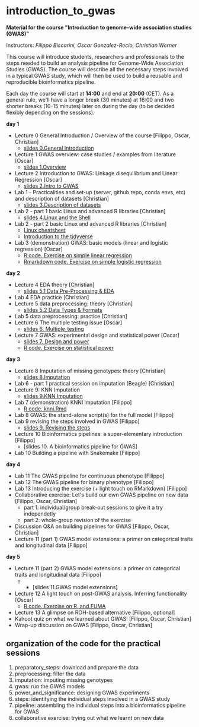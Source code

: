 # introduction_to_gwas

**Material for the course "Introduction to genome-wide association studies (GWAS)"**

Instructors: *Filippo Biscarini, Oscar Gonzalez-Recio, Christian Werner*

This course will introduce students, researchers and professionals to the steps needed to build an analysis pipeline for Genome-Wide Association Studies (GWAS). The course will describe all the necessary steps involved in a typical GWAS study, which will then be used to build a reusable and reproducible bioinformatics pipeline.

Each day the course will start at **14:00** and end at **20:00** (CET).
As a general rule, we'll have a longer break (30 minutes) at 16:00 and two shorter breaks (10-15 minutes) later on during the day (to be decided flexibly depending on the sessions). 

<!-- timetable: [here](https://docs.google.com/spreadsheets/d/1Cy8vBD6I_no8UPzYPU9bz7ASWyI3bc4Y9vcdr5S1TBw/edit#gid=0) -->

**day 1**

- Lecture 0	General Introduction / Overview of the course [Filippo, Oscar, Christian]
    - [slides 0.General Introduction](slides/1.General_Introduction.pdf)
- Lecture 1	GWAS overview: case studies / examples from literature [Oscar]
    - [slides 1.Overview](slides/Lecture1.pdf)
- Lecture 2	Introduction to GWAS: Linkage disequilibrium and Linear Regression [Oscar]
    - [slides 2.Intro to GWAS](slides/Lecture2.pdf)
- Lab 1 - Practicalities and set-up (server, github repo, conda envs, etc) and description of datasets [Christian]
    - [slides 3.Description of datasets](slides/Description_of_datasets.pdf)
- Lab 2 - part 1 basic Linux and advanced R libraries [Christian]
    - [slides 4.Linux and the Shell](slides/4.Linux_and_the_Shell.pdf)
- Lab 2 - part 2 basic Linux and advanced R libraries [Christian]
    - [Linux cheatsheet](slides/Linux_cheatsheet.pdf)
    - [Introduction to the tidyverse](slides/Tidyverse_Intro.html)
- Lab 3 (demonstration) GWAS: basic models (linear and logistic regression) [Oscar]
    - [R code. Exercise on simple linear regression](basic_model/1.Basis_of_linear_regression.R) 
    - [Rmarkdown code. Exercise on simple logistic regression](basic_model/2.exercise.Basis_of_logistic_regression.Rmd)


**day 2**

- Lecture 4 EDA theory [Christian]
    - [slides 5.1 Data Pre-Processing & EDA](slides/Data_Pre-Processing_&_EDA.pdf)
- Lab 4 EDA practice [Christian]
- Lecture 5 data preprocessing: theory [Christian]
    - [slides 5.2 Data Types & Formats](slides/Data_Types_&_Formats.pdf)
- Lab 5 data preprocessing: practice [Christian]
- Lecture 6 The multiple testing issue [Oscar]
    - [slides 6. Multiple_testing](slides/Lecture6.pdf)
- Lecture 7 GWAS: experimental design and statistical power [Oscar]
    - [slides 7. Design and power](slides/Lecture7.pdf)
    - [R code. Exercise on statistical power](5.power_and_significance/StatisticalPower_exercise.R)


**day 3**

- Lecture 8	Imputation of missing genotypes: theory [Christian]
    - [slides 8.Imputation](slides/Imputation.pdf)
- Lab 6 - part 1 practical session on imputation (Beagle) [Christian]
- Lecture 9: KNN Imputation 
    - [slides 9.KNN Imputation](slides/8.KNN_imputation.pdf)
- Lab 7 (demonstration) KNNI imputation [Filippo]
    - [R code. knni.Rmd](3.imputation/knni.Rmd)
- Lab 8 GWAS: the stand-alone script(s) for the full model [Filippo]
- Lab 9 revising the steps involved in GWAS [Filippo]
    - [slides 9. Revising the steps](slides/9.Revising_the_steps.pdf)  
- Lecture 10 Bioinformatics pipelines: a super-elementary introduction [Filippo]
    - [slides 10. A bioinformatics pipeline for GWAS]
- Lab 10 Building a pipeline with Snakemake [Filippo]

**day 4**

- Lab 11 The GWAS pipeline for continuous phenotype [Filippo]
- Lab 12 The GWAS pipeline for binary phenotype [Filippo]
- Lab 13 Introducing the exercise (+ light touch on RMarkdown) [Filippo]
- Collaborative exercise: Let's build our own GWAS pipeline on new data [Filippo, Oscar, Christian]
    - part 1: individual/group break-out sessions to give it a try independetly
    - part 2: whole-group revision of the exercise
- Discussion Q&A on building pipelines for GWAS [Filippo, Oscar, Christian]
- Lecture 11 (part 1) GWAS model extensions: a primer on categorical traits and longitudinal data [Filippo]
 
**day 5**

- Lecture 11 (part 2) GWAS model extensions: a primer on categorical traits and longitudinal data [Filippo]
    - - [slides 11.GWAS model extensions]
- Lecture 12 A light touch on post-GWAS analysis. Inferring functionality [Oscar]
    - [R code. Exercise on R, and FUMA](functional_analysis/getGenesFromSNP.R)
- Lecture 13 A glimpse on ROH-based alternative [Filippo, optional]
- Kahoot quiz on what we learned about GWAS! [Filippo, Oscar, Christian]
- Wrap-up discussion on GWAS [Filippo, Oscar, Christian]

## organization of the code for the practical sessions

1. preparatory_steps: download and prepare the data
2. preprocessing: filter the data
3. imputation: imputing missing genotypes
4. gwas: run the GWAS models
5. power_and_significance: designing GWAS experiments
6. steps: identifying the individual steps involved in a GWAS study
7. pipeline: assembling the individual steps into a bioinformatics pipeline for GWAS
8. collaborative exercise: trying out what we learnt on new data
